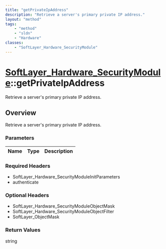 ```yaml
---
title: "getPrivateIpAddress"
description: "Retrieve a server's primary private IP address."
layout: "method"
tags:
    - "method"
    - "sldn"
    - "Hardware"
classes:
    - "SoftLayer_Hardware_SecurityModule"
---
```

# [SoftLayer_Hardware_SecurityModule](/reference/services/SoftLayer_Hardware_SecurityModule)::getPrivateIpAddress

Retrieve a server's primary private IP address.


## Overview 
Retrieve a server's primary private IP address.

### Parameters 
|Name | Type | Description |
| --- | --- | --- |


### Required Headers
* SoftLayer_Hardware_SecurityModuleInitParameters
* authenticate

### Optional Headers
* SoftLayer_Hardware_SecurityModuleObjectMask
* SoftLayer_Hardware_SecurityModuleObjectFilter
* SoftLayer_ObjectMask

### Return Values
string

